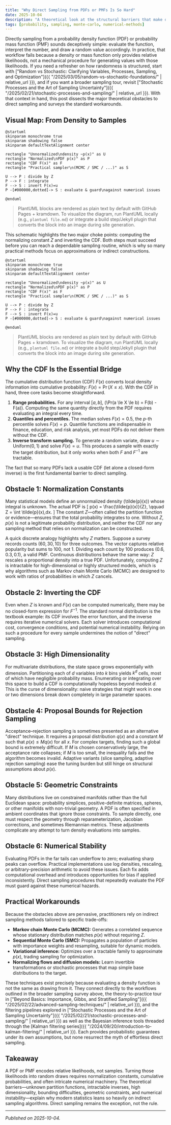 ```yaml
---
title: "Why Direct Sampling from PDFs or PMFs Is So Hard"
date: 2025-10-04
description: "A theoretical look at the structural barriers that make direct sampling from probability densities and mass functions difficult."
tags: [probability, sampling, monte-carlo, numerical-methods]
---
```


Directly sampling from a probability density function (PDF) or probability mass function (PMF) sounds deceptively simple: evaluate the function, interpret the number, and draw a random value accordingly. In practice, that workflow fails because a density or mass function only provides relative likelihoods, not a mechanical procedure for generating values with those likelihoods. If you need a refresher on how randomness is structured, start with ["Random vs Stochastic: Clarifying Variables, Processes, Sampling, and Optimization"]({{ "/2025/03/05/random-vs-stochastic-foundations/" | relative_url }}), and if you want a broader sampling tour, revisit ["Stochastic Processes and the Art of Sampling Uncertainty"]({{ "/2025/02/21/stochastic-processes-and-sampling/" | relative_url }}). With that context in hand, this post dissects the major theoretical obstacles to direct sampling and surveys the standard workarounds.

## Visual Map: From Density to Samples

```plantuml
@startuml
skinparam monochrome true
skinparam shadowing false
skinparam defaultTextAlignment center

rectangle "Unnormalized\ndensity ~p(x)" as U
rectangle "Normalized\nPDF p(x)" as P
rectangle "CDF F(x)" as F
rectangle "Practical sampler\n(MCMC / SMC / ...)" as S

U --> P : divide by Z
P --> F : integrate
F --> S : invert F(x)=u
P -[#000000,dotted]-> S : evaluate & guard\nagainst numerical issues

@enduml
```

> PlantUML blocks are rendered as plain text by default with GitHub Pages + kramdown. To visualize the diagram, run PlantUML locally (e.g., `plantuml file.md`) or integrate a build step/Jekyll plugin that converts the block into an image during site generation.

This schematic highlights the two major choke points: computing the normalizing constant $Z$ and inverting the CDF. Both steps must succeed before you can reach a dependable sampling routine, which is why so many practical methods focus on approximations or indirect constructions.

```plantuml
@startuml
skinparam monochrome true
skinparam shadowing false
skinparam defaultTextAlignment center

rectangle "Unnormalized\ndensity ~p(x)" as U
rectangle "Normalized\nPDF p(x)" as P
rectangle "CDF F(x)" as F
rectangle "Practical sampler\n(MCMC / SMC / ...)" as S

U --> P : divide by Z
P --> F : integrate
F --> S : invert F(x)=u
P -[#000000,dotted]-> S : evaluate & guard\nagainst numerical issues

@enduml
```

> PlantUML blocks are rendered as plain text by default with GitHub Pages + kramdown. To visualize the diagram, run PlantUML locally (e.g., `plantuml file.md`) or integrate a build step/Jekyll plugin that converts the block into an image during site generation.

## Why the CDF Is the Essential Bridge

The cumulative distribution function (CDF) $F(x)$ converts local density information into cumulative probability: $F(x) = \Pr(X \le x)$. With the CDF in hand, three core tasks become straightforward.

1. **Range probabilities.** For any interval $[a, b]$, \(\Pr(a \le X \le b) = F(b) - F(a)\). Computing the same quantity directly from the PDF requires evaluating an integral every time.
2. **Quantiles and percentiles.** The median solves $F(x) = 0.5$, the $p$-th percentile solves $F(x) = p$. Quantile functions are indispensable in finance, education, and risk analysis, yet most PDFs do not deliver them without the CDF.
3. **Inverse transform sampling.** To generate a random variate, draw $u \sim \text{Uniform}(0,1)$ and solve $F(x) = u$. This produces a sample with exactly the target distribution, but it only works when both $F$ and $F^{-1}$ are tractable.

The fact that so many PDFs lack a usable CDF (let alone a closed-form inverse) is the first fundamental barrier to direct sampling.

## Obstacle 1: Normalization Constants

Many statistical models define an unnormalized density \(\tilde{p}(x)\) whose integral is unknown. The actual PDF is
\[
p(x) = \frac{\tilde{p}(x)}{Z}, \qquad Z = \int \tilde{p}(x)\,dx.
\]
The constant $Z$—often called the partition function or evidence—ensures that the total probability integrates to one. Without $Z$, $p(x)$ is not a legitimate probability distribution, and neither the CDF nor any sampling method that relies on normalization can be constructed.

A quick discrete analogy highlights why $Z$ matters. Suppose a survey records counts $(60, 30, 10)$ for three outcomes. The vector captures relative popularity but sums to 100, not 1. Dividing each count by 100 produces $(0.6, 0.3, 0.1)$, a valid PMF. Continuous distributions behave the same way: $Z$ rescales a proportional density into a true PDF. Unfortunately, computing $Z$ is intractable for high-dimensional or highly structured models, which is why algorithms such as Markov chain Monte Carlo (MCMC) are designed to work with ratios of probabilities in which $Z$ cancels.

## Obstacle 2: Inverting the CDF

Even when $Z$ is known and $F(x)$ can be computed numerically, there may be no closed-form expression for $F^{-1}$. The standard normal distribution is the textbook example: its CDF involves the error function, and the inverse requires iterative numerical solvers. Each solver introduces computational cost, convergence conditions, and potential numerical instability. Relying on such a procedure for every sample undermines the notion of "direct" sampling.

## Obstacle 3: High Dimensionality

For multivariate distributions, the state space grows exponentially with dimension. Partitioning each of $d$ variables into $k$ bins yields $k^d$ cells, most of which have negligible probability mass. Enumerating or integrating over this space to build a CDF is computationally hopeless beyond modest $d$. This is the curse of dimensionality: naive strategies that might work in one or two dimensions break down completely in large parameter spaces.

## Obstacle 4: Proposal Bounds for Rejection Sampling

Acceptance–rejection sampling is sometimes presented as an alternative "direct" technique. It requires a proposal distribution $q(x)$ and a constant $M$ such that $p(x) \le M q(x)$ for all $x$. For complex targets, finding such a global bound is extremely difficult. If $M$ is chosen conservatively large, the acceptance rate collapses; if $M$ is too small, the inequality fails and the algorithm becomes invalid. Adaptive variants (slice sampling, adaptive rejection sampling) ease the tuning burden but still hinge on structural assumptions about $p(x)$.

## Obstacle 5: Geometric Constraints

Many distributions live on constrained manifolds rather than the full Euclidean space: probability simplices, positive-definite matrices, spheres, or other manifolds with non-trivial geometry. A PDF is often specified in ambient coordinates that ignore those constraints. To sample directly, one must respect the geometry through reparameterization, Jacobian corrections, and sometimes Riemannian metrics. These adjustments complicate any attempt to turn density evaluations into samples.

## Obstacle 6: Numerical Stability

Evaluating PDFs in the far tails can underflow to zero; evaluating sharp peaks can overflow. Practical implementations use log densities, rescaling, or arbitrary-precision arithmetic to avoid these issues. Each fix adds computational overhead and introduces opportunities for bias if applied inconsistently. Direct sampling procedures that repeatedly evaluate the PDF must guard against these numerical hazards.

## Practical Workarounds

Because the obstacles above are pervasive, practitioners rely on indirect sampling methods tailored to specific trade-offs:

- **Markov chain Monte Carlo (MCMC):** Generates a correlated sequence whose stationary distribution matches $p(x)$ without requiring $Z$.
- **Sequential Monte Carlo (SMC):** Propagates a population of particles with importance weights and resampling, suitable for dynamic models.
- **Variational inference:** Optimizes over a tractable family to approximate $p(x)$, trading sampling for optimization.
- **Normalizing flows and diffusion models:** Learn invertible transformations or stochastic processes that map simple base distributions to the target.

These techniques exist precisely because evaluating a density function is not the same as drawing from it. They connect directly to the workflows outlined in the broader sampling survey above, the theory-to-practice tour in ["Beyond Basics: Importance, Gibbs, and Stratified Sampling"]({{ "/2025/02/22/advanced-sampling-techniques/" | relative_url }}), and the filtering pipelines explored in ["Stochastic Processes and the Art of Sampling Uncertainty"]({{ "/2025/02/21/stochastic-processes-and-sampling/" | relative_url }}) as well as the Bayesian inference tools threaded through the [Kalman filtering series]({{ "/2024/09/20/introduction-to-kalman-filtering/" | relative_url }}). Each provides probabilistic guarantees under its own assumptions, but none resurrect the myth of effortless direct sampling.

## Takeaway

A PDF or PMF encodes relative likelihoods, not samples. Turning those likelihoods into random draws requires normalization constants, cumulative probabilities, and often intricate numerical machinery. The theoretical barriers—unknown partition functions, intractable inverses, high dimensionality, bounding difficulties, geometric constraints, and numerical instability—explain why modern statistics leans so heavily on indirect sampling algorithms. Direct sampling remains the exception, not the rule.

---

*Published on 2025-10-04.*
